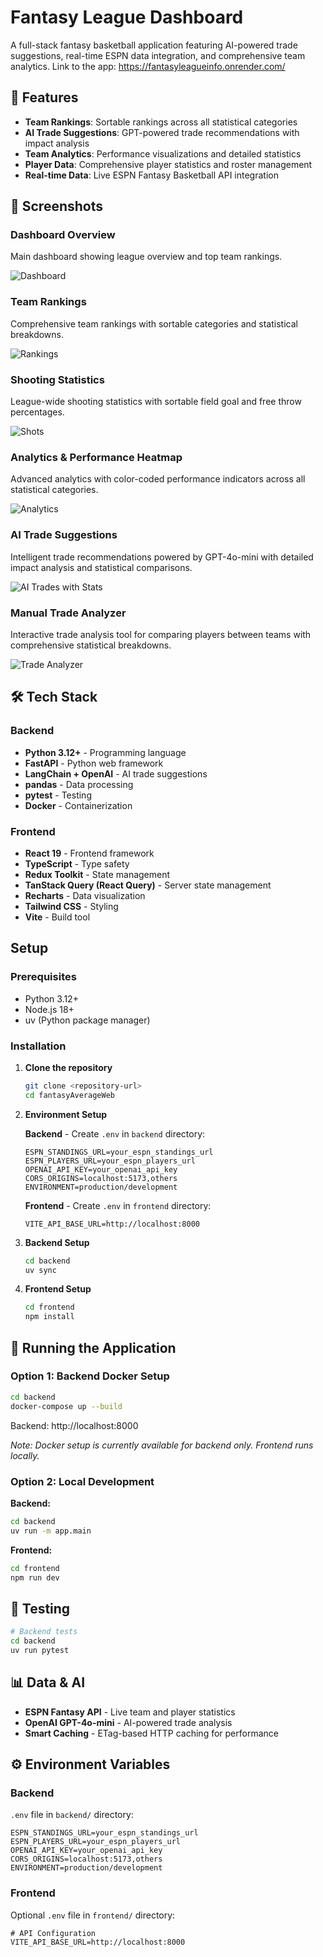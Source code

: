 # Fantasy League Dashboard

A full-stack fantasy basketball application featuring AI-powered trade suggestions, real-time ESPN data integration, and comprehensive team analytics.
Link to the app: https://fantasyleagueinfo.onrender.com/

## 🏀 Features

- **Team Rankings**: Sortable rankings across all statistical categories
- **AI Trade Suggestions**: GPT-powered trade recommendations with impact analysis
- **Team Analytics**: Performance visualizations and detailed statistics
- **Player Data**: Comprehensive player statistics and roster management
- **Real-time Data**: Live ESPN Fantasy Basketball API integration

## 📸 Screenshots

### Dashboard Overview
Main dashboard showing league overview and top team rankings.

![Dashboard](screenshots/dashboard.png)

### Team Rankings
Comprehensive team rankings with sortable categories and statistical breakdowns.

![Rankings](screenshots/rankings.png)

### Shooting Statistics
League-wide shooting statistics with sortable field goal and free throw percentages.

![Shots](screenshots/shots.png)

### Analytics & Performance Heatmap  
Advanced analytics with color-coded performance indicators across all statistical categories.

![Analytics](screenshots/analytics.png)

### AI Trade Suggestions
Intelligent trade recommendations powered by GPT-4o-mini with detailed impact analysis and statistical comparisons.

![AI Trades with Stats](screenshots/ai-trades-with-stats.png)

### Manual Trade Analyzer
Interactive trade analysis tool for comparing players between teams with comprehensive statistical breakdowns.

![Trade Analyzer](screenshots/trade-analyzer.png)

## 🛠 Tech Stack

### Backend
- **Python 3.12+** - Programming language
- **FastAPI** - Python web framework
- **LangChain + OpenAI** - AI trade suggestions
- **pandas** - Data processing
- **pytest** - Testing
- **Docker** - Containerization

### Frontend
- **React 19** - Frontend framework
- **TypeScript** - Type safety
- **Redux Toolkit** - State management
- **TanStack Query (React Query)** - Server state management
- **Recharts** - Data visualization
- **Tailwind CSS** - Styling
- **Vite** - Build tool

## Setup

### Prerequisites
- Python 3.12+
- Node.js 18+
- uv (Python package manager)

### Installation

1. **Clone the repository**
   ```bash
   git clone <repository-url>
   cd fantasyAverageWeb
   ```

2. **Environment Setup**
   
   **Backend** - Create `.env` in `backend` directory:
   ```env
   ESPN_STANDINGS_URL=your_espn_standings_url
   ESPN_PLAYERS_URL=your_espn_players_url
   OPENAI_API_KEY=your_openai_api_key
   CORS_ORIGINS=localhost:5173,others
   ENVIRONMENT=production/development
   ```
   
   **Frontend** - Create `.env` in `frontend` directory:
   ```env
   VITE_API_BASE_URL=http://localhost:8000
   ```

3. **Backend Setup**
   ```bash
   cd backend
   uv sync
   ```

4. **Frontend Setup**
   ```bash
   cd frontend
   npm install
   ```

## 🚀 Running the Application

### Option 1: Backend Docker Setup
```bash
cd backend
docker-compose up --build
```
Backend: http://localhost:8000

*Note: Docker setup is currently available for backend only. Frontend runs locally.*

### Option 2: Local Development

**Backend:**
```bash
cd backend
uv run -m app.main
```

**Frontend:**
```bash
cd frontend
npm run dev
```

## 🧪 Testing

```bash
# Backend tests
cd backend
uv run pytest
```

## 📊 Data & AI

- **ESPN Fantasy API** - Live team and player statistics
- **OpenAI GPT-4o-mini** - AI-powered trade analysis
- **Smart Caching** - ETag-based HTTP caching for performance


## ⚙️ Environment Variables

### Backend
`.env` file in `backend/` directory:

```env
ESPN_STANDINGS_URL=your_espn_standings_url
ESPN_PLAYERS_URL=your_espn_players_url
OPENAI_API_KEY=your_openai_api_key
CORS_ORIGINS=localhost:5173,others
ENVIRONMENT=production/development
```

### Frontend
Optional `.env` file in `frontend/` directory:

```env
# API Configuration
VITE_API_BASE_URL=http://localhost:8000
```
